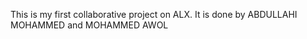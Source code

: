This is my first collaborative project on ALX. It is done by  ABDULLAHI MOHAMMED and MOHAMMED AWOL 
